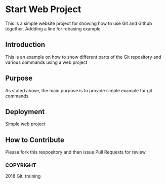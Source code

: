 # Start Web Project

This is a simple website project for showing how to use Git and Github together. Addding a line for rebasing example

## Introduction

This is an example on how to show different parts of the Git repository and various commands using a web project

## Purpose

As stated above, the main purpose is to provide simple example for git commands

## Deployment

Simple web project

## How to Contribute

Please fork this respository and then issue Pull Requests for review

### COPYRIGHT

2018 Git. training
